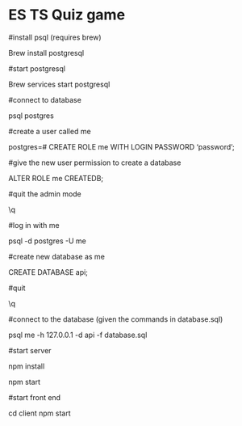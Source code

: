 # ES TS Quiz game

#install psql (requires brew)

Brew install postgresql

#start postgresql

Brew services start postgresql 

#connect to database

psql postgres

#create a user called me

postgres=# CREATE ROLE me WITH LOGIN PASSWORD ‘password’;

#give the new user permission to create a database

ALTER ROLE me CREATEDB;

#quit the admin mode

\q

#log in with me

psql -d postgres -U me

#create new database as me

CREATE DATABASE api;

#quit

\q

#connect to the database (given the commands in database.sql)

psql me -h 127.0.0.1 -d api -f database.sql

#start server

npm install

npm start

#start front end

cd client
npm start

